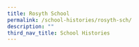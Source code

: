 ```yaml
---
title: Rosyth School
permalink: /school-histories/rosyth-sch/
description: ""
third_nav_title: School Histories
---
```

